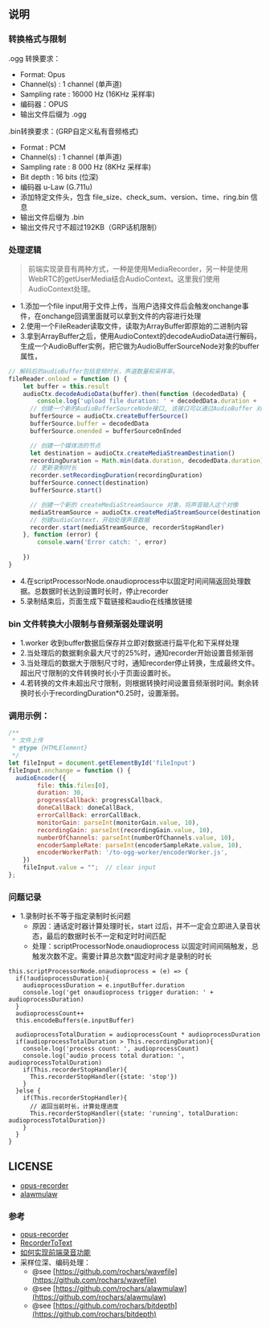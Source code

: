 ## 说明

### 转换格式与限制

.ogg 转换要求：

- Format: Opus
- Channel(s) : 1 channel (单声道)
- Sampling rate : 16000 Hz (16KHz 采样率)
- 编码器：OPUS
- 输出文件后缀为 .ogg

.bin转换要求：(GRP自定义私有音频格式)

- Format : PCM
- Channel(s) : 1 channel  (单声道)
- Sampling rate : 8 000 Hz  (8KHz 采样率)
- Bit depth : 16 bits (位深)
- 编码器 u-Law (G.711u)
- 添加特定文件头，包含 file_size、check_sum、version、time、ring.bin 信息
- 输出文件后缀为 .bin
- 输出文件尺寸不超过192KB（GRP话机限制）
  
### 处理逻辑

> 前端实现录音有两种方式，一种是使用MediaRecorder，另一种是使用WebRTC的getUserMedia结合AudioContext。这里我们使用AudioContext处理。

- 1.添加一个file input用于文件上传，当用户选择文件后会触发onchange事件，在onchange回调里面就可以拿到文件的内容进行处理
- 2.使用一个FileReader读取文件，读取为ArrayBuffer即原始的二进制内容
- 3.拿到ArrayBuffer之后，使用AudioContext的decodeAudioData进行解码，生成一个AudioBuffer实例，把它做为AudioBufferSourceNode对象的buffer属性，
```js
// 解码后的audioBuffer包括音频时长，声道数量和采样率。
fileReader.onload = function () {
    let buffer = this.result
    audioCtx.decodeAudioData(buffer).then(function (decodedData) {
        console.log('upload file duration: ' + decodedData.duration + '(s)')
      // 创建一个新的AudioBufferSourceNode接口, 该接口可以通过AudioBuffer 对象来播放音频数据
      bufferSource = audioCtx.createBufferSource()
      bufferSource.buffer = decodedData
      bufferSource.onended = bufferSourceOnEnded

      // 创建一个媒体流的节点
      let destination = audioCtx.createMediaStreamDestination()
      recordingDuration = Math.min(data.duration, decodedData.duration)  // 文件总时长小于指定的录制时长时，以文件时长为主
      // 更新录制时长
      recorder.setRecordingDuration(recordingDuration)
      bufferSource.connect(destination)
      bufferSource.start()

      // 创建一个新的 createMediaStreamSource 对象，将声音输入这个对像
      mediaStreamSource = audioCtx.createMediaStreamSource(destination.stream)
      // 创建audioContext，开始处理声音数据
      recorder.start(mediaStreamSource, recorderStopHandler)
    }, function (error) {
        console.warn('Error catch: ', error)
      
    })
}
```
- 4.在scriptProcessorNode.onaudioprocess中以固定时间间隔返回处理数据。总数据时长达到设置时长时，停止recorder
- 5.录制结束后，页面生成下载链接和audio在线播放链接
 
### bin 文件转换大小限制与音频渐弱处理说明

- 1.worker 收到buffer数据后保存并立即对数据进行扁平化和下采样处理
- 2.当处理后的数据剩余最大尺寸的25%时，通知recorder开始设置音频渐弱
- 3.当处理后的数据大于限制尺寸时，通知recorder停止转换，生成最终文件。超出尺寸限制的文件转换时长小于页面设置时长。
- 4.若转换的文件未超出尺寸限制，则根据转换时间设置音频渐弱时间。剩余转换时长小于recordingDuration*0.25时，设置渐弱。

### 调用示例：

```javascript
/**
 * 文件上传
 * @type {HTMLElement}
 */
let fileInput = document.getElementById('fileInput')
fileInput.onchange = function () {
  audioEncoder({
        file: this.files[0],
        duration: 30,
        progressCallback: progressCallback,
        doneCallBack: doneCallBack,
        errorCallBack: errorCallBack,
        monitorGain: parseInt(monitorGain.value, 10),
        recordingGain: parseInt(recordingGain.value, 10),
        numberOfChannels: parseInt(numberOfChannels.value, 10),
        encoderSampleRate: parseInt(encoderSampleRate.value, 10),
        encoderWorkerPath: '/to-ogg-worker/encoderWorker.js',
    })
    fileInput.value = "";  // clear input
};
``` 

### 问题记录

- 1.录制时长不等于指定录制时长问题
  - 原因：通话定时器计算处理时长，start 过后，并不一定会立即进入录音状态，最后的数据时长不一定和定时时间匹配
  - 处理：scriptProcessorNode.onaudioprocess 以固定时间间隔触发，总触发次数不定。需要计算总次数*固定时间才是录制的时长
```
this.scriptProcessorNode.onaudioprocess = (e) => {
  if(!audioprocessDuration){
    audioprocessDuration = e.inputBuffer.duration
    console.log('get onaudioprocess trigger duration: ' + audioprocessDuration)
  }
  audioprocessCount++
  this.encodeBuffers(e.inputBuffer)

  audioprocessTotalDuration = audioprocessCount * audioprocessDuration
  if(audioprocessTotalDuration > This.recordingDuration){
    console.log('process count: ', audioprocessCount)
    console.log('audio process total duration: ', audioprocessTotalDuration)
    if(This.recorderStopHandler){
      This.recorderStopHandler({state: 'stop'})
    }
  }else {
    if(This.recorderStopHandler){
      // 返回当前时长，计算处理进度
      This.recorderStopHandler({state: 'running', totalDuration: audioprocessTotalDuration})
    }
  }
}
```  

## LICENSE

- [opus-recorder](https://github.com/chris-rudmin/opus-recorder/blob/master/LICENSE.md)
- [alawmulaw](https://github.com/rochars/alawmulaw/blob/master/LICENSE)

### 参考

- [opus-recorder](https://github.com/chris-rudmin/opus-recorder)
- [RecorderToText](https://github.com/httggdt/RecorderToText)
- [如何实现前端录音功能](https://zhuanlan.zhihu.com/p/43710364)
- 采样位深、编码处理：
  - @see [https://github.com/rochars/wavefile](https://github.com/rochars/wavefile)
  - @see [https://github.com/rochars/alawmulaw](https://github.com/rochars/alawmulaw)
  - @see [https://github.com/rochars/bitdepth](https://github.com/rochars/bitdepth)
